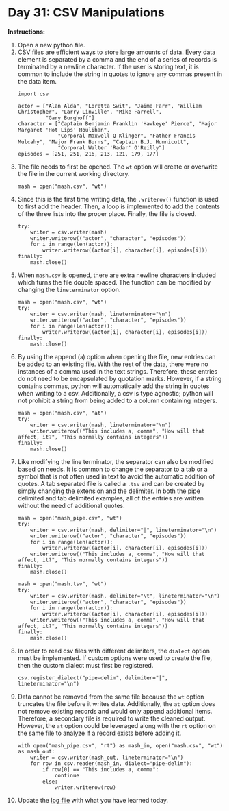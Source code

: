 # Day 31: CSV Manipulations
**Instructions:** 
1. Open a new python file.
2. CSV files are efficient ways to store large amounts of data. Every data element is separated by a comma and the end of a series of records is terminated by a newline character. If the user is storing text, it is common to include the string in quotes to ignore any commas present in the data item.
    ```
    import csv

    actor = ["Alan Alda", "Loretta Swit", "Jaime Farr", "William Christopher", "Larry Linville", "Mike Farrell",
             "Gary Burghoff"]
    character = ["Captain Benjamin Franklin 'Hawkeye' Pierce", "Major Margaret 'Hot Lips' Houlihan",
                 "Corporal Maxwell Q Klinger", "Father Francis Mulcahy", "Major Frank Burns", "Captain B.J. Hunnicutt",
                 "Corporal Walter 'Radar' O'Reilly"]
    episodes = [251, 251, 216, 213, 121, 179, 177]

3. The file needs to first be opened. The `wt` option will create or overwrite the file in the current working directory.
    ```
    mash = open("mash.csv", "wt")
    ```
4. Since this is the first time writing data, the `.writerow()` function is used to first add the header. Then, a loop is implemented to add the contents of the three lists into the proper place. Finally, the file is closed.
    ```
    try:
        writer = csv.writer(mash)
        writer.writerow(("actor", "character", "episodes"))
        for i in range(len(actor)):
            writer.writerow((actor[i], character[i], episodes[i]))
    finally:
        mash.close()
    ```
5. When `mash.csv` is opened, there are extra newline characters included which turns the file double spaced. The function can be modified by changing the `lineterminator` option.
    ```
    mash = open("mash.csv", "wt")
    try:
        writer = csv.writer(mash, lineterminator="\n")
        writer.writerow(("actor", "character", "episodes"))
        for i in range(len(actor)):
            writer.writerow((actor[i], character[i], episodes[i]))
    finally:
        mash.close()
    ```
6. By using the append (`a`) option when opening the file, new entries can be added to an existing file. With the rest of the data, there were no instances of a comma used in the text strings. Therefore, these entries do not need to be encapsulated by quotation marks. However, if a string contains commas, python will automatically add the string in quotes when writing to a csv. Additionally, a csv is type agnostic; python will not prohibit a string from being added to a column containing integers.
    ```
    mash = open("mash.csv", "at")
    try:
        writer = csv.writer(mash, lineterminator="\n")
        writer.writerow(("This includes a, comma", "How will that affect, it?", "This normally contains integers"))
    finally:
        mash.close()
    ```
7. Like modifying the line terminator, the separator can also be modified based on needs. It is common to change the separator to a tab or a symbol that is not often used in text to avoid the automatic addition of quotes. A tab separated file is called a `.tsv` and can be created by simply changing the extension and the delimiter. In both the pipe delimited and tab delimited examples, all of the entries are written without the need of additional quotes.
    ```
    mash = open("mash_pipe.csv", "wt")
    try:
        writer = csv.writer(mash, delimiter="|", lineterminator="\n")
        writer.writerow(("actor", "character", "episodes"))
        for i in range(len(actor)):
            writer.writerow((actor[i], character[i], episodes[i]))
        writer.writerow(("This includes a, comma", "How will that affect, it?", "This normally contains integers"))
    finally:
        mash.close()

    mash = open("mash.tsv", "wt")
    try:
        writer = csv.writer(mash, delimiter="\t", lineterminator="\n")
        writer.writerow(("actor", "character", "episodes"))
        for i in range(len(actor)):
            writer.writerow((actor[i], character[i], episodes[i]))
        writer.writerow(("This includes a, comma", "How will that affect, it?", "This normally contains integers"))
    finally:
        mash.close()
    ```
8. In order to read csv files with different delimiters, the `dialect` option must be implemented. If custom options were used to create the file, then the custom dialect must first be registered.
    ```
    csv.register_dialect("pipe-delim", delimiter="|", lineterminator="\n")
    ```
9. Data cannot be removed from the same file because the `wt` option truncates the file before it writes data. Additionally, the `at` option does not remove existing records and would only append additional items. Therefore, a secondary file is required to write the cleaned output. However, the `at` option could be leveraged along with the `rt` option on the same file to analyze if a record exists before adding it.
    ```
    with open("mash_pipe.csv", "rt") as mash_in, open("mash.csv", "wt") as mash_out:
        writer = csv.writer(mash_out, lineterminator="\n")
        for row in csv.reader(mash_in, dialect="pipe-delim"):
            if row[0] == "This includes a, comma":
                continue
            else:
                writer.writerow(row)
    ```
10. Update the [log file](../../log.md) with what you have learned today.